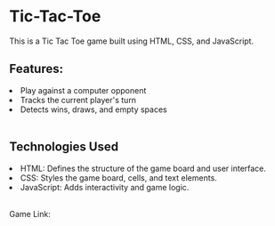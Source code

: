 # Tic-Tac-Toe
This is a Tic Tac Toe game built using HTML, CSS, and JavaScript.

<h2><strong>Features:</strong></h2>
<li>Play against a computer opponent</li>
<li>Tracks the current player's turn</li>
<li>Detects wins, draws, and empty spaces</li>
<br>

<h2><strong>Technologies Used</strong></h2>
<li>HTML: Defines the structure of the game board and user interface.</li>
<li>CSS: Styles the game board, cells, and text elements.</li>
<li>JavaScript: Adds interactivity and game logic.</li>

<br>

<p>Game Link: </p>
